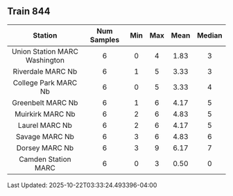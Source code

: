 ## Train 844

| Station | Num Samples | Min | Max | Mean | Median |
| :-----: | :---------: | :-: | :-: | :--: | :----: |
| Union Station MARC Washington | 6 | 0 | 4 | 1.83 | 3 |
| Riverdale MARC Nb | 6 | 1 | 5 | 3.33 | 3 |
| College Park MARC Nb | 6 | 0 | 5 | 3.33 | 4 |
| Greenbelt MARC Nb | 6 | 1 | 6 | 4.17 | 5 |
| Muirkirk MARC Nb | 6 | 2 | 6 | 4.83 | 5 |
| Laurel MARC Nb | 6 | 2 | 6 | 4.17 | 5 |
| Savage MARC Nb | 6 | 3 | 6 | 4.83 | 6 |
| Dorsey MARC Nb | 6 | 3 | 9 | 6.17 | 7 |
| Camden Station MARC | 6 | 0 | 3 | 0.50 | 0 |


Last Updated: 2025-10-22T03:33:24.493396-04:00